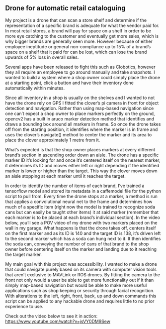 ## Drone for automatic retail cataloguing

My project is a drone that can scan a store shelf and determine if the representation of a specific brand is adequate for what the vendor paid for. In most retail stores, a brand will pay for space on a shelf in order to be more eye catching to the customer and eventually get more sales, which is why bigger brands are generally seen more. However because of either employee ineptitude or general non-compliance up to 15% of a brand’s space on a shelf that it paid for can be lost, which can lose the brand upwards of 5% loss in overall sales. 

Several apps have been released to fight this such as Clobotics, however they all require an employee to go around manually and take snapshots. I wanted to build a system where a shop owner could simply place the drone at a starting point, click a button and have their inventory done automatically within minutes.

Since all inventory in a shop is usually on the shelves and I wanted to not have the drone rely on GPS I fitted the clover’s pi camera in front for object detection and navigation. Rather than using map-based navigation since one can’t expect a shop owner to place markers perfectly on the ground, opencv2 has a built in aruco marker detection method that identifies and draws a bounding box around all markers in frame. So once the drone takes off from the starting position, it identifies where the marker is in frame and uses the clover’s navigate() method to center the marker and its area to place the clover approximately 1 metre from it. 

What’s expected is that the shop owner places markers at every different brand’s section in ascending order down an aisle. The drone has a specific marker ID it’s looking for and once it’s centered itself on the nearest marker, it determines its ID and moves either left or right depending if the identified marker is lower or higher than the target. This way the clover moves down an aisle stopping at each marker until it reaches the target. 

In order to identify the number of items of each brand, I’ve trained a tensorflow model and stored its metadata in a caffemodel file for the python script to pull from. Every time the drone stops at a marker, a method is run that applies a convolutional neural net to the frame and determines how much of a specific item (right now the model is trained to recognize soda cans but can easily be taught other items) it at said marker (remember that each marker is to be placed at each brand’s individual section). In the video below, you’ll see a POV video of my drone with two markers placed on the wall in my garage. What happens is that the drone takes off, centers itself on the first marker and as its ID is 140 and the target ID is 138, it’s driven left to the second marker which has a soda can hung next to it. It then identifies the soda can, conveying the number of cans of that brand to the shop owner before centering itself on the marker and landing due to it reaching the target marker. 

My main goal with this project was accessibility. I wanted to make a drone that could navigate purely based on its camera with computer vision tools that aren’t exclusive to MAVLink or ROS drones. By fitting the camera to the front not only would a user be able to get more functionality out if it than simply map-based navigation but would be able to make more useful applications such as shop keeping or security through facial recognition. With alterations to the left, right, front, back, up and down commands this script can be applied to any hackable drone and requires little to no prior experience to use. 

Check out the video below to see it in action:
https://www.youtube.com/watch?v=jsVY0DM9Sew
